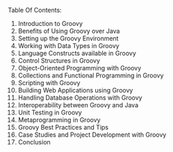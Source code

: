 Table Of Contents:

1. Introduction to Groovy
2. Benefits of Using Groovy over Java
3. Setting up the Groovy Environment
4. Working with Data Types in Groovy
5. Language Constructs available in Groovy
6. Control Structures in Groovy
7. Object-Oriented Programming with Groovy
8. Collections and Functional Programming in Groovy
9. Scripting with Groovy
10. Building Web Applications using Groovy
11. Handling Database Operations with Groovy
12. Interoperability between Groovy and Java
13. Unit Testing in Groovy
14. Metaprogramming in Groovy
15. Groovy Best Practices and Tips
16. Case Studies and Project Development with Groovy
17. Conclusion